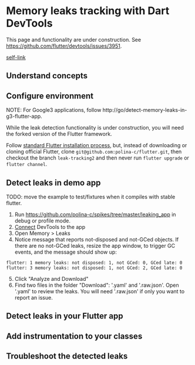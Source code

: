 # Memory leaks tracking with Dart DevTools

This page and functionality are under construction. See https://github.com/flutter/devtools/issues/3951.

[self-link](https://github.com/flutter/devtools/blob/master/packages/devtools_app/lib/src/screens/memory/panes/leaks/LEAK_TRACKING.md)

## Understand concepts


## Configure environment

NOTE: For Google3 applications, follow http://go/detect-memory-leaks-in-g3-flutter-app.

While the leak detection functionality is under construction, you will need the forked version of the Flutter framework.

Follow [standard Flutter installation process](https://docs.flutter.dev/get-started/install), but,
instead of downloading or cloning official Flutter, clone `git@github.com:polina-c/flutter.git`,
then checkout the branch `leak-tracking2`
and then never run `flutter upgrade` or `flutter channel`.

## Detect leaks in demo app

TODO: move the example to test/fixtures when it compiles with stable flutter.

1. Run https://github.com/polina-c/spikes/tree/master/leaking_app in debug or profile mode.
2. [Connect](https://docs.flutter.dev/development/tools/devtools/cli#open-devtools-and-connect-to-the-target-app) DevTools to the app 
3. Open Memory > Leaks
4. Notice message that reports not-disposed and not-GCed objects. If there are no not-GCed leaks,
resize the app window, to trigger GC events, and the message should show up:
   
```
flutter: 1 memory leaks: not disposed: 1, not GCed: 0, GCed late: 0
flutter: 3 memory leaks: not disposed: 1, not GCed: 2, GCed late: 0
```

5. Click "Analyze and Download"
6. Find two files in the folder "Download": '.yaml' and '.raw.json'. Open '.yaml' to review the leaks. You will need '.raw.json' 
if only you want to report an issue.

## Detect leaks in your Flutter app


## Add instrumentation to your classes


## Troubleshoot the detected leaks



